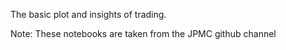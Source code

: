 The basic plot and insights of trading.

Note: These notebooks are taken from the JPMC github channel

